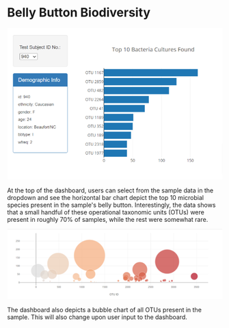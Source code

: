 # Belly Button Biodiversity

![Top of Dashboard](images/ex-topdash.png)

At the top of the dashboard, users can select from the sample data in the dropdown and see the horizontal bar chart depict the top 10 microbial species present in the sample's belly button. Interestingly, the data shows that a small handful of these operational taxonomic units (OTUs) were present in roughly 70% of samples, while the rest were somewhat rare.

![Bubble Chart Example](images/ex_bubble.png)

The dashboard also depicts a bubble chart of all OTUs present in the sample. This will also change upon user input to the dashboard.
